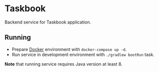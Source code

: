 # Taskbook

Backend service for Taskbook application.

## Running

* Prepare [Docker](https://docs.docker.com/install/) environment with `docker-compose up -d`.
* Run service in development environment with `./gradlew bootRun` task.

**Note** that running service requires Java version at least 8.
